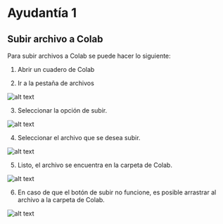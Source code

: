 # Ayudantía 1

## Subir archivo a Colab

Para subir archivos a Colab se puede hacer lo siguiente:

1. Abrir un cuadero de Colab

2. Ir a la pestaña de archivos

![alt text](img/P1.png)

3. Seleccionar la opción de subir.

![alt text](img/P2.png)

4. Seleccionar el archivo que se desea subir.

![alt text](img/P3.png)

5. Listo, el archivo se encuentra en la carpeta de Colab.

![alt text](img/P4.png)

6. En caso de que el botón de subir no funcione, es posible arrastrar al archivo a la carpeta de Colab.

![alt text](img/P5.png)
